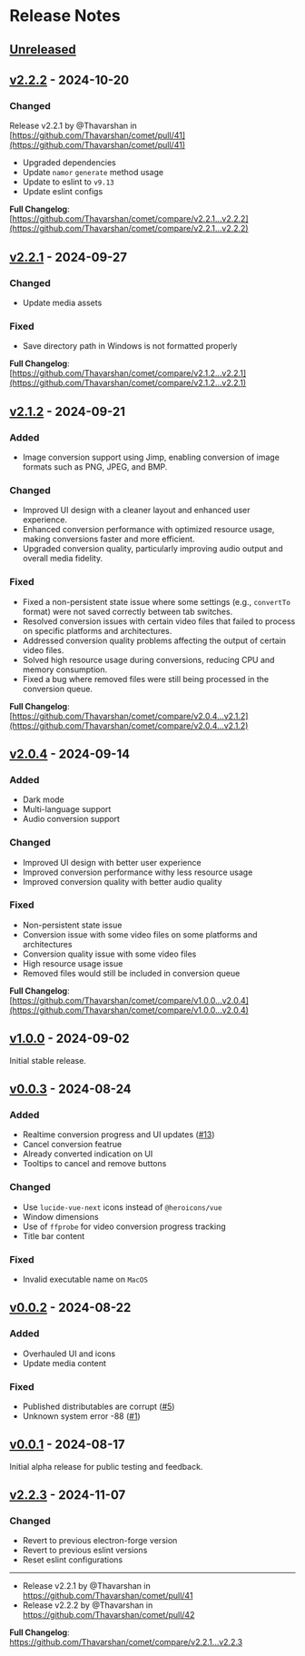 # Release Notes

## [Unreleased](https://github.com/Thavarshan/comet/compare/v2.2.3...HEAD)

## [v2.2.2](https://github.com/Thavarshan/comet/compare/v2.2.1...v2.2.2) - 2024-10-20

### Changed

Release v2.2.1 by @Thavarshan in [https://github.com/Thavarshan/comet/pull/41](https://github.com/Thavarshan/comet/pull/41)

* Upgraded dependencies
* Update `namor` `generate` method usage
* Update to eslint to `v9.13`
* Update eslint configs

**Full Changelog**: [https://github.com/Thavarshan/comet/compare/v2.2.1...v2.2.2](https://github.com/Thavarshan/comet/compare/v2.2.1...v2.2.2)

## [v2.2.1](https://github.com/Thavarshan/comet/compare/v2.1.2...v2.2.1) - 2024-09-27

### Changed

* Update media assets

### Fixed

* Save directory path in Windows is not formatted properly

**Full Changelog**: [https://github.com/Thavarshan/comet/compare/v2.1.2...v2.2.1](https://github.com/Thavarshan/comet/compare/v2.1.2...v2.2.1)

## [v2.1.2](https://github.com/Thavarshan/comet/compare/v2.0.4...v2.1.2) - 2024-09-21

### Added

* Image conversion support using Jimp, enabling conversion of image formats such as PNG, JPEG, and BMP.

### Changed

* Improved UI design with a cleaner layout and enhanced user experience.
* Enhanced conversion performance with optimized resource usage, making conversions faster and more efficient.
* Upgraded conversion quality, particularly improving audio output and overall media fidelity.

### Fixed

* Fixed a non-persistent state issue where some settings (e.g., `convertTo` format) were not saved correctly between tab switches.
* Resolved conversion issues with certain video files that failed to process on specific platforms and architectures.
* Addressed conversion quality problems affecting the output of certain video files.
* Solved high resource usage during conversions, reducing CPU and memory consumption.
* Fixed a bug where removed files were still being processed in the conversion queue.

**Full Changelog**: [https://github.com/Thavarshan/comet/compare/v2.0.4...v2.1.2](https://github.com/Thavarshan/comet/compare/v2.0.4...v2.1.2)

## [v2.0.4](https://github.com/Thavarshan/comet/compare/v1.0.0...v2.0.4) - 2024-09-14

### Added

* Dark mode
* Multi-language support
* Audio conversion support

### Changed

* Improved UI design with better user experience
* Improved conversion performance withy less resource usage
* Improved conversion quality with better audio quality

### Fixed

* Non-persistent state issue
* Conversion issue with some video files on some platforms and architectures
* Conversion quality issue with some video files
* High resource usage issue
* Removed files would still be included in conversion queue

**Full Changelog**: [https://github.com/Thavarshan/comet/compare/v1.0.0...v2.0.4](https://github.com/Thavarshan/comet/compare/v1.0.0...v2.0.4)

## [v1.0.0](https://github.com/Thavarshan/comet/compare/v0.0.3...v1.0.0) - 2024-09-02

Initial stable release.

## [v0.0.3](https://github.com/Thavarshan/comet/compare/v0.0.2...v0.0.3) - 2024-08-24

### Added

* Realtime conversion progress and UI updates ([#13](https://github.com/Thavarshan/comet/issues/13))
* Cancel conversion featrue
* Already converted indication on UI
* Tooltips to cancel and remove buttons

### Changed

* Use `lucide-vue-next` icons instead of `@heroicons/vue`
* Window dimensions
* Use of `ffprobe` for video conversion progress tracking
* Title bar content

### Fixed

* Invalid executable name on `MacOS`

## [v0.0.2](https://github.com/Thavarshan/comet/compare/v0.0.1...v0.0.2) - 2024-08-22

### Added

* Overhauled UI and icons
* Update media content

### Fixed

* Published distributables are corrupt ([#5](https://github.com/Thavarshan/comet/issues/5))
* Unknown system error -88 ([#1](https://github.com/Thavarshan/comet/issues/1))

## [v0.0.1](https://github.com/Thavarshan/comet/compare/v0.0.0...v0.0.1) - 2024-08-17

Initial alpha release for public testing and feedback.

## [v2.2.3](https://github.com/Thavarshan/comet/compare/v2.2.3...v2.2.3) - 2024-11-07

### Changed

* Revert to previous electron-forge version
* Revert to previous eslint versions
* Reset eslint configurations


---

* Release v2.2.1 by @Thavarshan in https://github.com/Thavarshan/comet/pull/41
* Release v2.2.2 by @Thavarshan in https://github.com/Thavarshan/comet/pull/42

**Full Changelog**: https://github.com/Thavarshan/comet/compare/v2.2.1...v2.2.3
